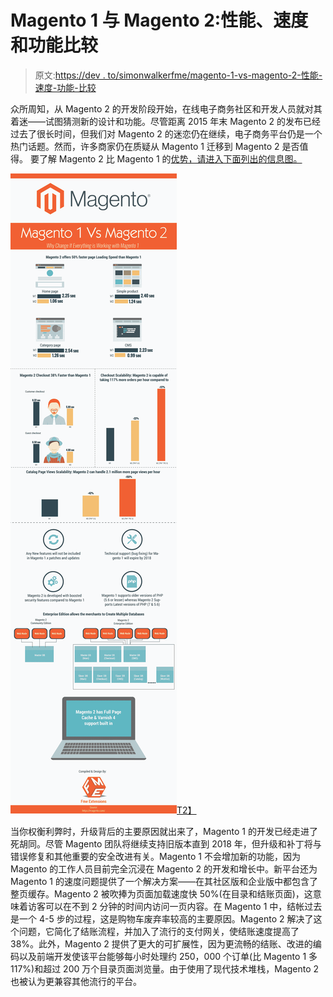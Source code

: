 # Magento 1 与 Magento 2:性能、速度和功能比较

> 原文:[https://dev . to/simonwalkerfme/magento-1-vs-magento-2-性能-速度-功能-比较](https://dev.to/simonwalkerfme/magento-1-vs-magento-2-performance-speed-and-features-comparison)

众所周知，从 Magento 2 的开发阶段开始，在线电子商务社区和开发人员就对其着迷——试图猜测新的设计和功能。尽管距离 2015 年末 Magento 2 的发布已经过去了很长时间，但我们对 Magento 2 的迷恋仍在继续，电子商务平台仍是一个热门话题。然而，许多商家仍在质疑从 Magento 1 迁移到 Magento 2 是否值得。
要了解 Magento 2 比 Magento 1 的[优势，请进入下面列出的信息图。](https://www.fmeextensions.com/blog/magento-1-vs-magento-2-why-update-infographic/)

[![Magento vs Magento 2](img/693941a661a00864122d785590374b3c.png)T2】](https://res.cloudinary.com/practicaldev/image/fetch/s--2hMvHvW8--/c_limit%2Cf_auto%2Cfl_progressive%2Cq_auto%2Cw_880/https://www.fmeextensions.com/fme_blog/wp-content/uploads/2016/11/Magento-1-Vs-Magento-2.jpg)

当你权衡利弊时，升级背后的主要原因就出来了，Magento 1 的开发已经走进了死胡同。尽管 Magento 团队将继续支持旧版本直到 2018 年，但升级和补丁将与错误修复和其他重要的安全改进有关。Magento 1 不会增加新的功能，因为 Magento 的工作人员目前完全沉浸在 Magento 2 的开发和增长中。新平台还为 Magento 1 的速度问题提供了一个解决方案——在其社区版和企业版中都包含了整页缓存。Magento 2 被吹捧为页面加载速度快 50%(在目录和结账页面)，这意味着访客可以在不到 2 分钟的时间内访问一页内容。在 Magento 1 中，结帐过去是一个 4-5 步的过程，这是购物车废弃率较高的主要原因。Magento 2 解决了这个问题，它简化了结账流程，并加入了流行的支付网关，使结账速度提高了 38%。此外，Magento 2 提供了更大的可扩展性，因为更流畅的结账、改进的编码以及前端开发使该平台能够每小时处理约 250，000 个订单(比 Magento 1 多 117%)和超过 200 万个目录页面浏览量。由于使用了现代技术堆栈，Magento 2 也被认为更兼容其他流行的平台。